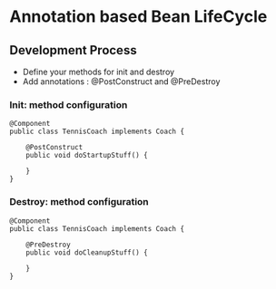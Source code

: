 # Annotation based Bean LifeCycle
## Development Process
* Define your methods for init and destroy
* Add annotations : @PostConstruct and @PreDestroy

### Init: method configuration
```
@Component
public class TennisCoach implements Coach {

    @PostConstruct
    public void doStartupStuff() {

    }
}
```

### Destroy: method configuration
```
@Component
public class TennisCoach implements Coach {

    @PreDestroy
    public void doCleanupStuff() {
        
    }
}
```